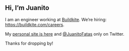 ## Hi, I’m Juanito

I am an engineer working at [Buildkite]. We’re hiring: https://buildkite.com/careers.

My [personal site is here](https://juanitofatas.com) and [@JuanitoFatas](https://twitter.com/JuanitoFatas) only on Twitter.

Thanks for dropping by!

[Buildkite]: https://buildkite.com/home
